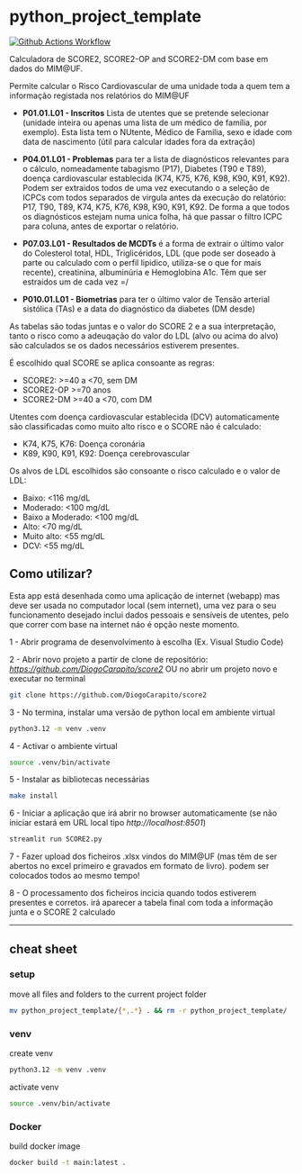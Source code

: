 # python_project_template

[![Github Actions Workflow](https://github.com/DiogoCarapito/score2/actions/workflows/main.yaml/badge.svg)](https://github.com/DiogoCarapito/score2/actions/workflows/main.yaml)

Calculadora de SCORE2, SCORE2-OP and SCORE2-DM com base em dados do MIM@UF.

Permite calcular o Risco Cardiovascular de uma unidade toda a quem tem a informação registada nos relatórios do MIM@UF

- **P01.01.L01 - Inscritos** Lista de utentes que se pretende selecionar (unidade inteira ou apenas uma lista de um médico de família, por exemplo). Esta lista tem o NUtente, Médico de Familia, sexo e idade com data de nascimento (útil para calcular idades fora da extração)

- **P04.01.L01 - Problemas** para ter a lista de diagnósticos relevantes para o cálculo, nomeadamente tabagismo (P17), Diabetes (T90 e T89), doença cardiovascular establecida (K74, K75, K76, K98, K90, K91, K92). Podem ser extraidos todos de uma vez executando o a seleção de ICPCs com todos separados de virgula antes da execução do relatório: P17, T90, T89, K74, K75, K76, K98, K90, K91, K92. De forma a que todos os diagnósticos estejam numa unica folha, há que passar o filtro ICPC para coluna, antes de exportar o relatório.

- **P07.03.L01 - Resultados de MCDTs** é a forma de extrair o último valor do Colesterol total, HDL, Triglicéridos, LDL (que pode ser doseado à parte ou calculado com o perfil lipidico, utiliza-se o que for mais recente), creatinina, albuminúria e Hemoglobina A1c. Têm que ser estraidos um de cada vez =/

- **P010.01.L01 - Biometrias** para ter o último valor de Tensão arterial sistólica (TAs) e a data do diagnóstico da diabetes (DM desde)

As tabelas são todas juntas e o valor do SCORE 2 e a sua interpretação, tanto o risco como a adeuqação do valor do LDL (alvo ou acima do alvo) são calculados se os dados necessários estiverem presentes.

É escolhido qual SCORE se aplica consoante as regras:

- SCORE2: >=40 a <70, sem DM
- SCORE2-OP >=70 anos
- SCORE2-DM >=40 a <70, com DM

Utentes com doença cardiovascular establecida (DCV) automaticamente são classificadas como muito alto risco e o SCORE não é calculado:

- K74, K75, K76: Doença coronária
- K89, K90, K91, K92: Doença cerebrovascular

Os alvos de LDL escolhidos são consoante o risco calculado e o valor de LDL:

- Baixo: <116 mg/dL
- Moderado: <100 mg/dL
- Baixo a Moderado: <100 mg/dL
- Alto: <70 mg/dL
- Muito alto: <55 mg/dL
- DCV: <55 mg/dL


## Como utilizar?

Esta app está desenhada como uma aplicação de internet (webapp) mas deve ser usada no computador local (sem internet), uma vez para o seu funcionamento desejado inclui dados pessoais e sensíveis de utentes, pelo que correr com base na internet náo é opção neste momento.

1 - Abrir programa de desenvolvimento à escolha (Ex. Visual Studio Code)

2 - Abrir novo projeto a partir de clone de repositório: *https://github.com/DiogoCarapito/score2* OU no abrir um projeto novo e executar no terminal

```bash
git clone https://github.com/DiogoCarapito/score2
```

3 - No termina, instalar uma versão de python local em ambiente virtual

```bash
python3.12 -m venv .venv
```

4 - Activar o ambiente virtual

```bash
source .venv/bin/activate
```

5 - Instalar as bibliotecas necessárias

```bash
make install
```

6 - Iniciar a aplicação que irá abrir no browser automaticamente (se não iniciar estará em URL local tipo *http://localhost:8501*)

```bash
streamlit run SCORE2.py
```

7 - Fazer upload dos ficheiros .xlsx vindos do MIM@UF (mas têm de ser abertos no excel primeiro e gravados em formato de livro). podem ser colocados todos ao mesmo tempo!

8 - O processamento dos ficheiros incicia quando todos estiverem presentes e corretos. irá aparecer a tabela final com toda a informação junta e o SCORE 2 calculado

---

## cheat sheet

### setup

move all files and folders to the current project folder

```bash
mv python_project_template/{*,.*} . && rm -r python_project_template/
```

### venv

create venv

```bash
python3.12 -m venv .venv
```

activate venv

```bash
source .venv/bin/activate
```

### Docker

build docker image

```bash
docker build -t main:latest .
```
